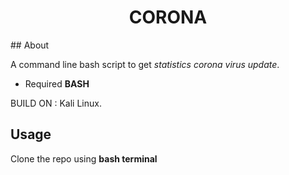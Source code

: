 <h1 align="center">CORONA</h1>
## About

A command line bash script to get *statistics corona virus update*.

- Required **BASH**

BUILD ON : Kali Linux.

## Usage

Clone the repo using **bash terminal**
